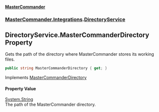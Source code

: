 #### [MasterCommander](MasterCommander.md 'MasterCommander')
### [MasterCommander.Integrations](MasterCommander.Integrations.md 'MasterCommander.Integrations').[DirectoryService](DirectoryService.md 'MasterCommander.Integrations.DirectoryService')

## DirectoryService.MasterCommanderDirectory Property

Gets the path of the directory where MasterCommander stores its working files.

```csharp
public string MasterCommanderDirectory { get; }
```

Implements [MasterCommanderDirectory](IDirectoryService.MasterCommanderDirectory.md 'MasterCommander.Core.Services.IDirectoryService.MasterCommanderDirectory')

#### Property Value
[System.String](https://docs.microsoft.com/en-us/dotnet/api/System.String 'System.String')  
The path of the MasterCommander directory.